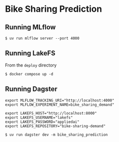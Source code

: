# Bike Sharing Prediction

## Running MLflow

```
$ uv run mlflow server --port 4000
```

## Running LakeFS

From the `deploy` directory

```
$ docker compose up -d
```

## Running Dagster

```
export MLFLOW_TRACKING_URI="http://localhost:4000"
export MLFLOW_EXPERIMENT_NAME=bike_sharing_demand"

export LAKEFS_HOST="http://localhost:8000"
export LAKEFS_USERNAME="lakefs"
export LAKEFS_PASSWORD="appliedai"
export LAKEFS_REPOSITORY="bike-sharing-demand"
```

```
$ uv run dagster dev -m bike_sharing_prediction
```
